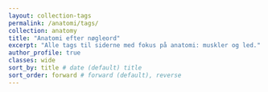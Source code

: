 ```yaml
---
layout: collection-tags
permalink: /anatomi/tags/
collection: anatomy
title: "Anatomi efter nøgleord"
excerpt: "Alle tags til siderne med fokus på anatomi: muskler og led."
author_profile: true
classes: wide
sort_by: title # date (default) title
sort_order: forward # forward (default), reverse
---
```

